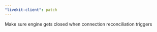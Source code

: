```yaml
---
"livekit-client": patch
---
```


Make sure engine gets closed when connection reconciliation triggers
